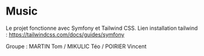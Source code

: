 # Music
Le projet fonctionne avec Symfony et Tailwind CSS.
Lien installation tailwind : https://tailwindcss.com/docs/guides/symfony

Groupe : MARTIN Tom / MIKULIC Téo / POIRIER Vincent
